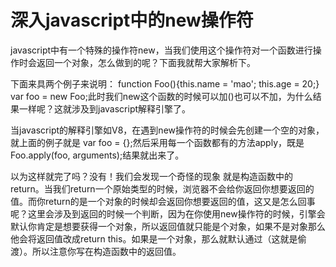 # 深入javascript中的new操作符 

javascript中有一个特殊的操作符new，当我们使用这个操作符对一个函数进行操作时会返回一个对象，怎么做到的呢？下面我就帮大家解析下。

下面来具两个例子来说明： function Foo(){this.name = 'mao'; this.age = 20;} var foo = new Foo;此时我们new这个函数的时候可以加()也可以不加，为什么结果一样呢？这就涉及到javascript解释引擎了。

当javascript的解释引擎如V8，在遇到new操作符的时候会先创建一个空的对象，就上面的例子就是 var foo = {};然后采用每一个函数都有的方法apply，既是Foo.apply(foo, arguments);结果就出来了。

以为这样就完了吗？没有！我们会发现一个奇怪的现象 就是构造函数中的return。当我们return一个原始类型的时候，浏览器不会给你返回你想要返回的值。而你return的是一个对象的时候却会返回你想要返回的值，这又是怎么回事呢？这里会涉及到返回的时候一个判断，因为在你使用new操作符的时候，引擎会默认你肯定是想要获得一个对象，所以返回值就只能是个对象，如果不是对象那么他会将返回值改成return this。如果是一个对象，那么就默认通过（这就是偷渡）。所以注意你写在构造函数中的返回值。

